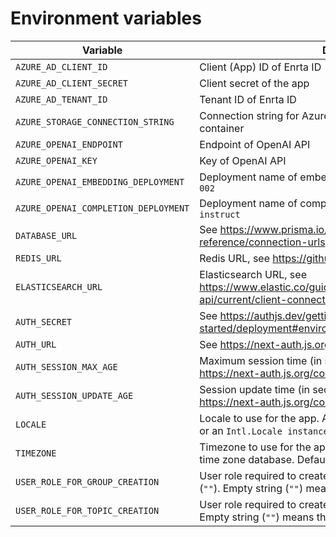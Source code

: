 # Environment variables

| Variable                            | Description                                                                                                                           | Required | Sample                                     |
|-------------------------------------|---------------------------------------------------------------------------------------------------------------------------------------|----------|--------------------------------------------|
| `AZURE_AD_CLIENT_ID`                | Client (App) ID of Enrta ID                                                                                                           | Yes      |                                            |
| `AZURE_AD_CLIENT_SECRET`            | Client secret of the app                                                                                                              | Yes      |                                            |
| `AZURE_AD_TENANT_ID`                | Tenant ID of Enrta ID                                                                                                                 | Yes      |                                            |
| `AZURE_STORAGE_CONNECTION_STRING`   | Connection string for Azure Blob Storage for the specific container                                                                   | Yes      | DefaultEndpointsProtocol=...               |
| `AZURE_OPENAI_ENDPOINT`             | Endpoint of OpenAI API                                                                                                                | Yes      | https://<resource name>.openai.azure.com/  |
| `AZURE_OPENAI_KEY`                  | Key of OpenAI API                                                                                                                     | Yes      |                                            |
| `AZURE_OPENAI_EMBEDDING_DEPLOYMENT` | Deployment name of embedding model of `text-embedding-ada-002`                                                                        | Yes      | text-embedding-ada-002                     |
| `AZURE_OPENAI_COMPLETION_DEPLOYMENT`| Deployment name of completion model of `gpt-35-turbo-instruct`                                                                        | Yes      | gpt-35-turbo-instruct                      |
| `DATABASE_URL`                      | See https://www.prisma.io/docs/reference/database-reference/connection-urls                                                           | Yes      | mysql://user:pass@host:port/database       |
| `REDIS_URL`                         | Redis URL, see https://github.com/redis/ioredis                                                                                       | Yes      | reids://user:pass@host:port/db             |
| `ELASTICSEARCH_URL`                 | Elasticsearch URL, see https://www.elastic.co/guide/en/elasticsearch/client/javascript-api/current/client-connecting.html             | Yes      | http://user:pass@host:port                 |
| `AUTH_SECRET`                       | See https://authjs.dev/getting-started/deployment#environment-variables                                                               | Yes      |                                            |
| `AUTH_URL`                          | See https://next-auth.js.org/configuration/options                                                                                    | Yes      | https://example.com/api/auth               |
| `AUTH_SESSION_MAX_AGE`              | Maximum session time (in seconds). Default is `86400`. See https://next-auth.js.org/configuration/options                             | No       | 86400                                      |
| `AUTH_SESSION_UPDATE_AGE`           | Session update time (in seconds). Default is `300`. See https://next-auth.js.org/configuration/options                                | No       | 300                                        |
| `LOCALE `                           | Locale to use for the app. A string with a BCP 47 language tag or an `Intl.Locale instance`. Default is `ja-JP`.                      | No       | ja-JP                                      |
| `TIMEZONE`                          | Timezone to use for the app. The time zone names of the IANA time zone database. Default is `Asia/Tokyo`.                             | No       | Asia/Tokyo                                 |
| `USER_ROLE_FOR_GROUP_CREATION`      | User role required to create a group. Default is empty string (`""`). Empty string (`""`) means that anyone can create a group.       | No       | Group.Create                               |
| `USER_ROLE_FOR_TOPIC_CREATION`      | User role required to create a topic. Default is empty string (`""`). Empty string (`""`) means that anyone can create a topic.       | No       | Topic.Create                               |
